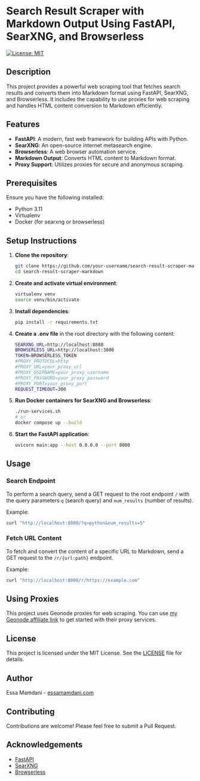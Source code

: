 # Search Result Scraper with Markdown Output Using FastAPI, SearXNG, and Browserless

[![License: MIT](https://img.shields.io/badge/License-MIT-blue.svg)](LICENSE)

## Description

This project provides a powerful web scraping tool that fetches search results and converts them into Markdown format using FastAPI, SearXNG, and Browserless. It includes the capability to use proxies for web scraping and handles HTML content conversion to Markdown efficiently.

## Features

- **FastAPI**: A modern, fast web framework for building APIs with Python.
- **SearXNG**: An open-source internet metasearch engine.
- **Browserless**: A web browser automation service.
- **Markdown Output**: Converts HTML content to Markdown format.
- **Proxy Support**: Utilizes proxies for secure and anonymous scraping.

## Prerequisites

Ensure you have the following installed:

- Python 3.11
- Virtualenv
- Docker (for searxng or browserless)

## Setup Instructions

1. **Clone the repository**:
    ```sh
    git clone https://github.com/your-username/search-result-scraper-markdown.git
    cd search-result-scraper-markdown
    ```

2. **Create and activate virtual environment**:
    ```sh
    virtualenv venv
    source venv/bin/activate
    ```

3. **Install dependencies**:
    ```sh
    pip install -r requirements.txt
    ```

4. **Create a .env file** in the root directory with the following content:
    ```bash
    SEARXNG_URL=http://localhost:8888
    BROWSERLESS_URL=http://localhost:3000
    TOKEN=BROWSERLESS_TOKEN
    #PROXY_PROTOCOL=http
    #PROXY_URL=your_proxy_url
    #PROXY_USERNAME=your_proxy_username
    #PROXY_PASSWORD=your_proxy_password
    #PROXY_PORT=your_proxy_port
    REQUEST_TIMEOUT=300
    ```

5. **Run Docker containers for SearXNG and Browserless**:
    ```sh
    ./run-services.sh
    # or
    docker compose up --build
    ```

6. **Start the FastAPI application**:
    ```sh
    uvicorn main:app --host 0.0.0.0 --port 8000
    ```

## Usage

### Search Endpoint

To perform a search query, send a GET request to the root endpoint `/` with the query parameters `q` (search query) and `num_results` (number of results).

Example:
```sh
curl "http://localhost:8000/?q=python&num_results=5"
```

### Fetch URL Content

To fetch and convert the content of a specific URL to Markdown, send a GET request to the `/r/{url:path}` endpoint.

Example:
```sh
curl "http://localhost:8000/r/https://example.com"
```

## Using Proxies

This project uses Geonode proxies for web scraping. You can use [my Geonode affiliate link](https://geonode.com/invite/47389) to get started with their proxy services.

## License

This project is licensed under the MIT License. See the [LICENSE](LICENSE) file for details.

## Author

Essa Mamdani - [essamamdani.com](https://essamamdani.com)

## Contributing

Contributions are welcome! Please feel free to submit a Pull Request.

## Acknowledgements

- [FastAPI](https://fastapi.tiangolo.com/)
- [SearXNG](https://github.com/searxng/searxng)
- [Browserless](https://www.browserless.io/)
